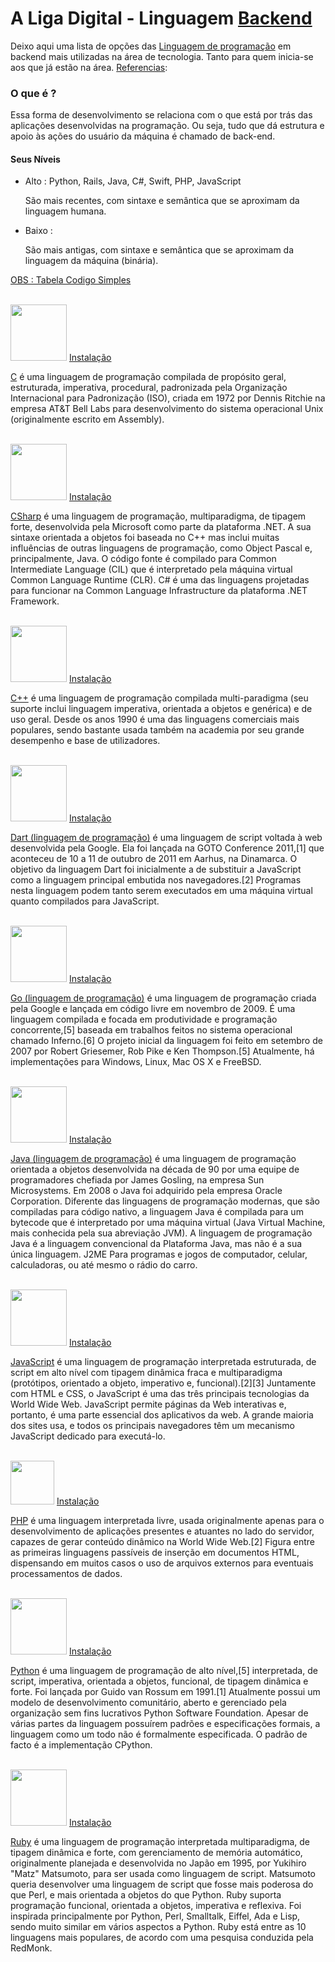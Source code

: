 # A Liga Digital - Linguagem [Backend](https://www.dicionarioinformal.com.br/back-end/#:~:text=%5BEstrangeirismo%5D%20%C3%89%20um%20termo%20que,ser%20um%20artefato%20f%C3%ADsico%20qualquer.)

Deixo aqui uma lista de opções das [Linguagem de programação](https://pt.wikipedia.org/wiki/Linguagem_de_programa%C3%A7%C3%A3o) em backend mais utilizadas na área de tecnologia. Tanto para quem inicia-se aos que já estão na área. [Referencias](https://dicasdeprogramacao.com.br/as-10-linguagens-de-programacao-mais-requisitadas-pelo-mercado/#:~:text=Todo%20programador%20web%20deve%20aprender,tamb%C3%A9m%20no%20lado%20back%2Dend.):

### O que é ?<p>
Essa forma de desenvolvimento se relaciona com o que está por trás das aplicações desenvolvidas na programação. Ou seja, tudo que dá estrutura e apoio às ações do usuário da máquina é chamado de back-end.

#### Seus Níveis <p>
* Alto : Python, Rails, Java, C#, Swift, PHP, JavaScript<p>
São mais recentes, com sintaxe e semântica que se aproximam da linguagem humana.<p> 
* Baixo : <p>
São mais antigas, com sintaxe e semântica que se aproximam da linguagem da máquina (binária).<p>

[ OBS : Tabela Codigo Simples](https://codigosimples.net/2020/01/13/lista-das-linguagens-de-programacao-mais-utilizadas-em-2019-2020/)
 
<br><img height="90" src=https://peritoemphp.com/wp-content/uploads/2019/02/letter_c_PNG22.png /> [Instalação](https://netbeans.org/community/releases/60/cpp-setup-instructions_pt_BR.html#:~:text=Selecione%20Ferramentas%20%3E%20Plug%2Dins%20no,Clique%20em%20Instalar.)

[C](https://pt.wikipedia.org/wiki/C_(linguagem_de_programa%C3%A7%C3%A3o)) é uma linguagem de programação compilada de propósito geral, estruturada, imperativa, procedural, padronizada pela Organização Internacional para Padronização (ISO), criada em 1972 por Dennis Ritchie na empresa AT&T Bell Labs para desenvolvimento do sistema operacional Unix (originalmente escrito em Assembly).

<br><img height="90" src=https://upload.wikimedia.org/wikipedia/commons/7/7a/C_Sharp_logo.svg /> [Instalação](https://docs.microsoft.com/pt-br/visualstudio/get-started/csharp/?view=vs-2019)

[CSharp](https://pt.wikipedia.org/wiki/C_Sharp) é uma linguagem de programação, multiparadigma, de tipagem forte, desenvolvida pela Microsoft como parte da plataforma .NET. A sua sintaxe orientada a objetos foi baseada no C++ mas inclui muitas influências de outras linguagens de programação, como Object Pascal e, principalmente, Java. O código fonte é compilado para Common Intermediate Language (CIL) que é interpretado pela máquina virtual Common Language Runtime (CLR). C# é uma das linguagens projetadas para funcionar na Common Language Infrastructure da plataforma .NET Framework.

<br><img height="90" src=https://img.icons8.com/color/452/c-plus-plus-logo.png /> [Instalação](https://netbeans.org/community/releases/60/cpp-setup-instructions_pt_BR.html#:~:text=Selecione%20Ferramentas%20%3E%20Plug%2Dins%20no,Clique%20em%20Instalar.)

[C++](https://pt.wikipedia.org/wiki/C%2B%2B) é uma linguagem de programação compilada multi-paradigma (seu suporte inclui linguagem imperativa, orientada a objetos e genérica) e de uso geral. Desde os anos 1990 é uma das linguagens comerciais mais populares, sendo bastante usada também na academia por seu grande desempenho e base de utilizadores.

<br> <img height="90" src=https://user-images.githubusercontent.com/64677271/112574627-796e0e80-8dcd-11eb-95d1-ea795a7819b4.png/> [Instalação](https://dart.dev/)

[Dart (linguagem de programação)]() é uma linguagem de script voltada à web desenvolvida pela Google. Ela foi lançada na GOTO Conference 2011,[1] que aconteceu de 10 a 11 de outubro de 2011 em Aarhus, na Dinamarca. O objetivo da linguagem Dart foi inicialmente a de substituir a JavaScript como a linguagem principal embutida nos navegadores.[2] Programas nesta linguagem podem tanto serem executados em uma máquina virtual quanto compilados para JavaScript.

<br> <img height="90" src=https://user-images.githubusercontent.com/3613230/41752586-476b0b24-7596-11e8-95fe-8fd3faa21e8a.png /> [Instalação](http://www.golangbr.org/)

[Go (linguagem de programação)](https://pt.wikipedia.org/wiki/Go_(linguagem_de_programa%C3%A7%C3%A3o)) é uma linguagem de programação criada pela Google e lançada em código livre em novembro de 2009. É uma linguagem compilada e focada em produtividade e programação concorrente,[5] baseada em trabalhos feitos no sistema operacional chamado Inferno.[6] O projeto inicial da linguagem foi feito em setembro de 2007 por Robert Griesemer, Rob Pike e Ken Thompson.[5] Atualmente, há implementações para Windows, Linux, Mac OS X e FreeBSD.

<br><img height="90" src=https://cdn.iconscout.com/icon/free/png-256/java-43-569305.png /> [Instalação](https://www.java.com/pt-BR/download/help/windows_manual_download.html)

[Java (linguagem de programação)](https://pt.wikipedia.org/wiki/Java_(linguagem_de_programa%C3%A7%C3%A3o)) é uma linguagem de programação orientada a objetos desenvolvida na década de 90 por uma equipe de programadores chefiada por James Gosling, na empresa Sun Microsystems. Em 2008 o Java foi adquirido pela empresa Oracle Corporation. Diferente das linguagens de programação modernas, que são compiladas para código nativo, a linguagem Java é compilada para um bytecode que é interpretado por uma máquina virtual (Java Virtual Machine, mais conhecida pela sua abreviação JVM). A linguagem de programação Java é a linguagem convencional da Plataforma Java, mas não é a sua única linguagem. J2ME Para programas e jogos de computador, celular, calculadoras, ou até mesmo o rádio do carro.

<br><img height="90" src=https://icon-library.com/images/javascript-icon-png/javascript-icon-png-23.jpg /> [Instalação](https://www.javascript.com/)

[JavaScript](https://pt.wikipedia.org/wiki/JavaScript) é uma linguagem de programação interpretada estruturada, de script em alto nível com tipagem dinâmica fraca e multiparadigma (protótipos, orientado a objeto, imperativo e, funcional).[2][3] Juntamente com HTML e CSS, o JavaScript é uma das três principais tecnologias da World Wide Web. JavaScript permite páginas da Web interativas e, portanto, é uma parte essencial dos aplicativos da web. A grande maioria dos sites usa, e todos os principais navegadores têm um mecanismo JavaScript dedicado para executá-lo.

<br><img height="70" src=https://upload.wikimedia.org/wikipedia/commons/2/27/PHP-logo.svg /> [Instalação](https://www.php.net/)

[PHP](https://pt.wikipedia.org/wiki/PHP) é uma linguagem interpretada livre, usada originalmente apenas para o desenvolvimento de aplicações presentes e atuantes no lado do servidor, capazes de gerar conteúdo dinâmico na World Wide Web.[2] Figura entre as primeiras linguagens passíveis de inserção em documentos HTML, dispensando em muitos casos o uso de arquivos externos para eventuais processamentos de dados. 

<br><img height="90" src=https://www.iconfinder.com/data/icons/logos-and-brands-adobe/512/267_Python-512.png /> [Instalação](https://www.python.org/)

[Python](https://pt.wikipedia.org/wiki/Python) é uma linguagem de programação de alto nível,[5] interpretada, de script, imperativa, orientada a objetos, funcional, de tipagem dinâmica e forte. Foi lançada por Guido van Rossum em 1991.[1] Atualmente possui um modelo de desenvolvimento comunitário, aberto e gerenciado pela organização sem fins lucrativos Python Software Foundation. Apesar de várias partes da linguagem possuírem padrões e especificações formais, a linguagem como um todo não é formalmente especificada. O padrão de facto é a implementação CPython.

<br><img height="90" src=https://cdn.iconscout.com/icon/free/png-256/ruby-46-1175101.png /> [Instalação](https://www.ruby-lang.org/en/)

[Ruby](https://pt.wikipedia.org/wiki/Ruby_(linguagem_de_programa%C3%A7%C3%A3o)) é uma linguagem de programação interpretada multiparadigma, de tipagem dinâmica e forte, com gerenciamento de memória automático, originalmente planejada e desenvolvida no Japão em 1995, por Yukihiro "Matz" Matsumoto, para ser usada como linguagem de script. Matsumoto queria desenvolver uma linguagem de script que fosse mais poderosa do que Perl, e mais orientada a objetos do que Python. Ruby suporta programação funcional, orientada a objetos, imperativa e reflexiva. Foi inspirada principalmente por Python, Perl, Smalltalk, Eiffel, Ada e Lisp, sendo muito similar em vários aspectos a Python. Ruby está entre as 10 linguagens mais populares, de acordo com uma pesquisa conduzida pela RedMonk.
